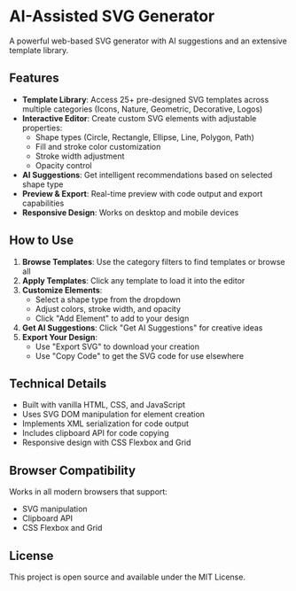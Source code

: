 # AI-Assisted SVG Generator

A powerful web-based SVG generator with AI suggestions and an extensive template library.

## Features

- **Template Library**: Access 25+ pre-designed SVG templates across multiple categories (Icons, Nature, Geometric, Decorative, Logos)
- **Interactive Editor**: Create custom SVG elements with adjustable properties:
  - Shape types (Circle, Rectangle, Ellipse, Line, Polygon, Path)
  - Fill and stroke color customization
  - Stroke width adjustment
  - Opacity control
- **AI Suggestions**: Get intelligent recommendations based on selected shape type
- **Preview & Export**: Real-time preview with code output and export capabilities
- **Responsive Design**: Works on desktop and mobile devices

## How to Use

1. **Browse Templates**: Use the category filters to find templates or browse all
2. **Apply Templates**: Click any template to load it into the editor
3. **Customize Elements**: 
   - Select a shape type from the dropdown
   - Adjust colors, stroke width, and opacity
   - Click "Add Element" to add to your design
4. **Get AI Suggestions**: Click "Get AI Suggestions" for creative ideas
5. **Export Your Design**: 
   - Use "Export SVG" to download your creation
   - Use "Copy Code" to get the SVG code for use elsewhere

## Technical Details

- Built with vanilla HTML, CSS, and JavaScript
- Uses SVG DOM manipulation for element creation
- Implements XML serialization for code output
- Includes clipboard API for code copying
- Responsive design with CSS Flexbox and Grid

## Browser Compatibility

Works in all modern browsers that support:
- SVG manipulation
- Clipboard API
- CSS Flexbox and Grid

## License

This project is open source and available under the MIT License.
